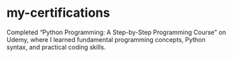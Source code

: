 # my-certifications
Completed “Python Programming: A Step-by-Step Programming Course” on Udemy, where I learned fundamental programming concepts, Python syntax, and practical coding skills.
